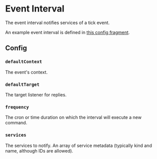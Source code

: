 # Event Interval

The event interval notifies services of a tick event.

An example event interval is defined in [this config fragment](./event-generator.yml).

## Config

### `defaultContext`

The event's context.

### `defaultTarget`

The target listener for replies.

### `frequency`

The cron or time duration on which the interval will execute a new command.

### `services`

The services to notify. An array of service metadata (typically kind and name, although IDs are allowed).
